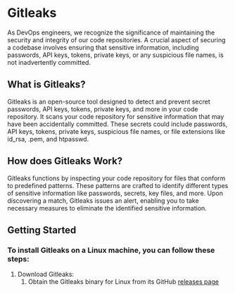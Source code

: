 # Gitleaks
As DevOps engineers, we recognize the significance of maintaining the security and integrity of our code repositories. A crucial aspect of securing a codebase involves ensuring that sensitive information, including passwords, API keys, tokens, private keys, or any suspicious file names, is not inadvertently committed.

## What is Gitleaks?
Gitleaks is an open-source tool designed to detect and prevent secret passwords, API keys, tokens, private keys, and more in your code repository. It scans your code repository for sensitive information that may have been accidentally committed. These secrets could include passwords, API keys, tokens, private keys, suspicious file names, or file extensions like id_rsa, .pem, and htpasswd.

## How does Gitleaks Work?
Gitleaks functions by inspecting your code repository for files that conform to predefined patterns. These patterns are crafted to identify different types of sensitive information like passwords, secrets, key files, and more. Upon discovering a match, Gitleaks issues an alert, enabling you to take necessary measures to eliminate the identified sensitive information.

## Getting Started
### To install Gitleaks on a Linux machine, you can follow these steps:
1. Download Gitleaks:
   1. Obtain the Gitleaks binary for Linux from its GitHub [releases page](https://github.com/gitleaks/gitleaks/releases)

